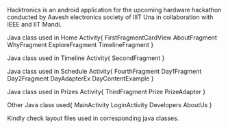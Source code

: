 Hacktronics is an android application for the upcoming hardware hackathon conducted by Aavesh electronics society of IIIT Una in collaboration with IEEE and IIT Mandi.

Java class used in Home Activity{
FirstFragmentCardView
AboutFragment
WhyFragment
ExploreFragment
TimelineFragment
}

Java class used in Timeline Activity{
SecondFragment
}

Java class used in Schedule Activity{
FourthFragment
Day1Fragment
Day2Fragment
DayAdapterEx
DayContentExample
}

Java class used in Prizes Activity{
ThirdFragment
Prize
PrizeAdapter
}

Other Java class used{
MainActivity
LoginActivity
Developers
AboutUs
}

Kindly check layout files used in corresponding java classes.
